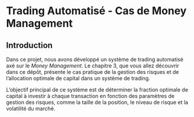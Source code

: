 # Trading Automatisé - Cas de Money Management

## Introduction

Dans ce projet, nous avons développé un système de trading automatisé axé sur le *Money Management*. Le chapitre 3, que vous allez découvrir dans ce dépôt, présente le cas pratique de la gestion des risques et de l’allocation optimale de capital dans un système de trading.

L’objectif principal de ce système est de déterminer la fraction optimale de capital à investir à chaque transaction en fonction des paramètres de gestion des risques, comme la taille de la position, le niveau de risque et la volatilité du marché.
